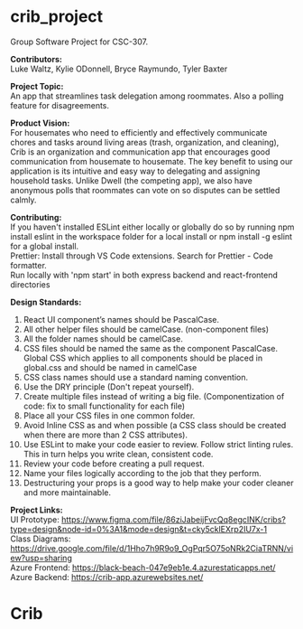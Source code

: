# crib_project
Group Software Project for CSC-307.  

**Contributors:**  
Luke Waltz, Kylie ODonnell, Bryce Raymundo, Tyler Baxter  

**Project Topic:**  
An app that streamlines task delegation among roommates.
Also a polling feature for disagreements.

**Product Vision:**  
For housemates who need to efficiently and effectively communicate chores and tasks around living areas
(trash, organization, and cleaning), Crib is an organization and communication app that encourages good 
communication from housemate to housemate. The key benefit to using our application is its intuitive and 
easy way to delegating and assigning household tasks. Unlike Dwell (the competing app), we also have anonymous 
polls that roommates can vote on so disputes can be settled calmly. 

**Contributing:**  
If you haven't installed ESLint either locally or globally do so by running npm install eslint in the workspace
folder for a local install or npm install -g eslint for a global install.  
Prettier: Install through VS Code extensions. Search for Prettier - Code formatter.  
Run locally with 'npm start' in both express backend and react-frontend directories  

**Design Standards:**  
1. React UI component’s names should be PascalCase.  
2. All other helper files should be camelCase. (non-component files)  
3. All the folder names should be camelCase.  
4. CSS files should be named the same as the component PascalCase. Global CSS which applies to all components should be placed in global.css and should be named in camelCase  
5. CSS class names should use a standard naming convention.  
6. Use the DRY principle (Don't repeat yourself).  
7. Create multiple files instead of writing a big file. (Componentization of code: fix to small functionality for each file)  
8. Place all your CSS files in one common folder.  
9. Avoid Inline CSS as and when possible (a CSS class should be created when there are more than 2 CSS attributes).  
10. Use ESLint to make your code easier to review. Follow strict linting rules. This in turn helps you write clean, consistent code.  
11. Review your code before creating a pull request.  
12. Name your files logically according to the job that they perform.  
13. Destructuring your props is a good way to help make your coder cleaner and more maintainable.  

**Project Links:**  
UI Prototype: https://www.figma.com/file/86ziJabeijFvcQq8egcINK/cribs?type=design&node-id=0%3A1&mode=design&t=cky5cklEXrp2IU7x-1  
Class Diagrams: https://drive.google.com/file/d/1Hho7h9R9o9_OgPqr5O75oNRk2CiaTRNN/view?usp=sharing  
Azure Frontend: https://black-beach-047e9eb1e.4.azurestaticapps.net/  
Azure Backend: https://crib-app.azurewebsites.net/  
# Crib
